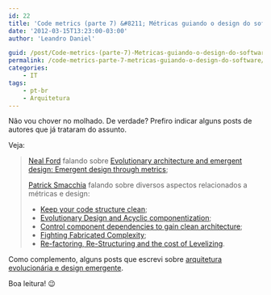 ```yaml
---
id: 22
title: 'Code metrics (parte 7) &#8211; Métricas guiando o design do software'
date: '2012-03-15T13:23:00-03:00'
author: 'Leandro Daniel'

guid: /post/Code-metrics-(parte-7)-Metricas-guiando-o-design-do-software.aspx
permalink: /code-metrics-parte-7-metricas-guiando-o-design-do-software/
categories:
    - IT
tags:
    - pt-br
    - Arquitetura
---
```


Não vou chover no molhado. De verdade? Prefiro indicar alguns posts de autores que já trataram do assunto.

Veja:

> [Neal Ford](http://www.nealford.com/) falando sobre [Evolutionary architecture and emergent design: Emergent design through metrics](http://www.ibm.com/developerworks/java/library/j-eaed6/index.html);
> 
> [Patrick Smacchia](http://codebetter.com/patricksmacchia/) falando sobre diversos aspectos relacionados a métricas e design:
> 
> - [Keep your code structure clean](http://codebetter.com/patricksmacchia/2007/11/26/keep-your-code-structure-clean/);
> - [Evolutionary Design and Acyclic componentization](http://codebetter.com/patricksmacchia/2009/02/22/evolutionary-design-and-acyclic-componentization/);
> - [Control component dependencies to gain clean architecture](http://www.theserverside.net/tt/articles/showarticle.tss?id=ControllingDependencies);
> - [Fighting Fabricated Complexity](http://codebetter.com/patricksmacchia/2009/06/28/fighting-fabricated-complexity/);
> - [Re-factoring, Re-Structuring and the cost of Levelizing](http://codebetter.com/patricksmacchia/2009/02/15/re-factoring-re-structuring-and-the-cost-of-levelizing/).

Como complemento, alguns posts que escrevi sobre [arquitetura evolucionária e design emergente](http://leandrodaniel.com/search.aspx?q=evolucionária).

Boa leitura! 😉
